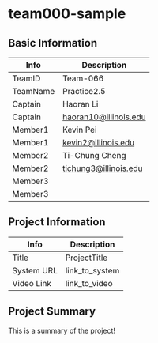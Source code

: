 # team000-sample

## Basic Information

|   Info      |        Description     |
| ----------- | ---------------------- |
| TeamID      |        Team-066        |
| TeamName    |       Practice2.5      |
| Captain     |        Haoran Li       |
| Captain     | haoran10@illinois.edu  |
| Member1     |        Kevin Pei       |
| Member1     |   kevin2@illinois.edu  |
| Member2     |     Ti-Chung Cheng     |
| Member2     |  tichung3@illinois.edu |
| Member3     |                        |
| Member3     |                        |

## Project Information

|   Info      |        Description     |
| ----------- | ---------------------- |
|  Title      |       ProjectTitle     |
| System URL  |      link_to_system    |
| Video Link  |      link_to_video     |

## Project Summary

This is a summary of the project!
